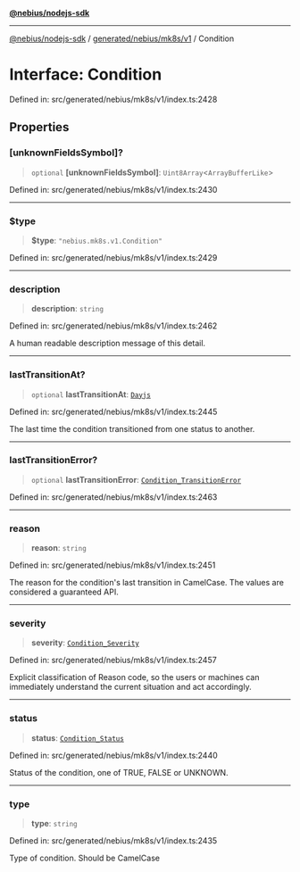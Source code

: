 [**@nebius/nodejs-sdk**](../../../../../README.md)

---

[@nebius/nodejs-sdk](../../../../../README.md) / [generated/nebius/mk8s/v1](../README.md) / Condition

# Interface: Condition

Defined in: src/generated/nebius/mk8s/v1/index.ts:2428

## Properties

### \[unknownFieldsSymbol\]?

> `optional` **\[unknownFieldsSymbol\]**: `Uint8Array`\<`ArrayBufferLike`\>

Defined in: src/generated/nebius/mk8s/v1/index.ts:2430

---

### $type

> **$type**: `"nebius.mk8s.v1.Condition"`

Defined in: src/generated/nebius/mk8s/v1/index.ts:2429

---

### description

> **description**: `string`

Defined in: src/generated/nebius/mk8s/v1/index.ts:2462

A human readable description message of this detail.

---

### lastTransitionAt?

> `optional` **lastTransitionAt**: [`Dayjs`](../../../../../runtime/protos/core/dayjs/classes/Dayjs.md)

Defined in: src/generated/nebius/mk8s/v1/index.ts:2445

The last time the condition transitioned from one status to another.

---

### lastTransitionError?

> `optional` **lastTransitionError**: [`Condition_TransitionError`](Condition_TransitionError.md)

Defined in: src/generated/nebius/mk8s/v1/index.ts:2463

---

### reason

> **reason**: `string`

Defined in: src/generated/nebius/mk8s/v1/index.ts:2451

The reason for the condition's last transition in CamelCase.
The values are considered a guaranteed API.

---

### severity

> **severity**: [`Condition_Severity`](../type-aliases/Condition_Severity.md)

Defined in: src/generated/nebius/mk8s/v1/index.ts:2457

Explicit classification of Reason code, so the users or machines can immediately
understand the current situation and act accordingly.

---

### status

> **status**: [`Condition_Status`](../type-aliases/Condition_Status.md)

Defined in: src/generated/nebius/mk8s/v1/index.ts:2440

Status of the condition, one of TRUE, FALSE or UNKNOWN.

---

### type

> **type**: `string`

Defined in: src/generated/nebius/mk8s/v1/index.ts:2435

Type of condition. Should be CamelCase
